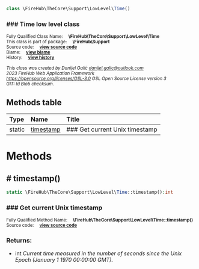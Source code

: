 
```php
class \FireHub\TheCore\Support\LowLevel\Time()
```

### ### Time low level class
<sub>Fully Qualified Class Name:  **\FireHub\TheCore\Support\LowLevel\Time**</sub><br>
<sub>This class is part of package:  **\FireHub\Support**</sub><br>
<sub>Source code:  **[view source code](https://github.com/The-FireHub-Project/Core/blob/v1.0/src/support/lowlevel/firehub.Time.php#L32)**</sub><br>
<sub>Blame:  **[view blame](https://github.com/The-FireHub-Project/Core/blame/v1.0/src/support/lowlevel/firehub.Time.php)**</sub><br>
<sub>History:  **[view history](https://github.com/The-FireHub-Project/Core/commits/v1.0/src/support/lowlevel/firehub.Time.php)**</sub><br>

<sub>_This class was created by Danijel Galić <danijel.galic@outlook.com>_</sub><br>
<sub>_2023 FireHub Web Application Framework_</sub><br>
<sub>_<https://opensource.org/licenses/OSL-3.0> OSL Open Source License version 3_</sub><br>
<sub>_GIT: $Id$ Blob checksum._</sub><br>



## Methods table

| Type  | Name  | Title |
| :---  | :---  | :---  |
|static |<a href="#timestamp()">timestamp</a>|### Get current Unix timestamp|


# Methods


<h2><a name="timestamp()"># timestamp()</a></h2>

```php
static \FireHub\TheCore\Support\LowLevel\Time::timestamp():int
```

### ### Get current Unix timestamp
<sub>Fully Qualified Method Name:  **\FireHub\TheCore\Support\LowLevel\Time::timestamp()**</sub><br>
<sub>Source code:  **[view source code](https://github.com/The-FireHub-Project/Core/blob/v1.0/src/support/lowlevel/firehub.Time.php#L40)**</sub><br>


### Returns:

* int _Current time measured in the number of seconds since the Unix Epoch (January 1 1970 00:00:00 GMT)._


